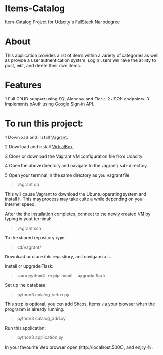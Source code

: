 # Items-Catalog
Item-Catalog Project for Udacity's FullStack Nanodegree

# About
This application provides a list of items within a variety of categories as well as provide a user authentication system. Login users will have the ability to post, edit, and delete their own items.

# Features
1 Full CRUD support using SQLAlchemy and Flask.
2 JSON endpoints.
3 Implements oAuth using Google Sign-in API.

# To run this project:

1 Download and install [Vagrant](https://www.vagrantup.com/downloads.html).

2 Download and install [VirtualBox](https://www.virtualbox.org/wiki/Downloads).

3 Clone or download the Vagrant VM configuration file from [Udacity](https://github.com/udacity/fullstack-nanodegree-vm).

4 Open the above directory and navigate to the vagrant/ sub-directory.

5 Open your terminal in the same directory as you vagrant file

>vagrant up


This will cause Vagrant to download the Ubuntu operating system and install it. This may process may take quite a while depending on your Internet speed.


After the the installation completes, connect to the newly created VM by typing in yout terminal:

>vagrant ssh


To the shared repository type:

>cd/vagrant/


Download or clone this repository, and navigate to it.

Install or upgrade Flask:

>sudo python3 -m pip install --upgrade flask


Set up the database:

>python3 catalog_setup.py


This step is optional, you can add Shops, Items via your browser when the programm is already running.

>python3 catalog_add.py


Run this application:

>python3 application.py


In your favourite Web browser open (http://localhost:5000), and enjoy :+1:.
